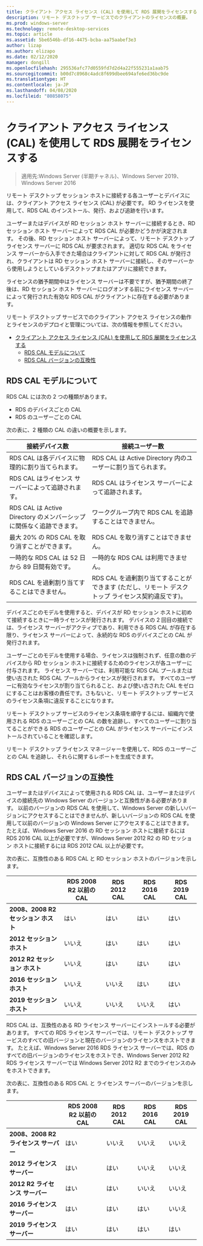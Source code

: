 ```yaml
---
title: クライアント アクセス ライセンス (CAL) を使用して RDS 展開をライセンスする
description: リモート デスクトップ サービスでのクライアントのライセンスの概要。
ms.prod: windows-server
ms.technology: remote-desktop-services
ms.topic: article
ms.assetid: 5be6546b-df16-4475-bcba-aa75aabef3e3
author: lizap
ms.author: elizapo
ms.date: 02/12/2020
manager: dongill
ms.openlocfilehash: 295536afc77d0559fd7d2d4a22f555231a1aab75
ms.sourcegitcommit: b00d7c8968c4adc8f699dbee694afe6ed36bc9de
ms.translationtype: HT
ms.contentlocale: ja-JP
ms.lasthandoff: 04/08/2020
ms.locfileid: "80858075"
---
```

# <a name="license-your-rds-deployment-with-client-access-licenses-cals"></a>クライアント アクセス ライセンス (CAL) を使用して RDS 展開をライセンスする

>適用先:Windows Server (半期チャネル)、Windows Server 2019、Windows Server 2016

リモート デスクトップ セッション ホストに接続する各ユーザーとデバイスには、クライアント アクセス ライセンス (CAL) が必要です。 RD ライセンスを使用して、RDS CAL のインストール、発行、および追跡を行います。  

ユーザーまたはデバイスが RD セッション ホスト サーバーに接続するとき、RD セッション ホスト サーバーによって RDS CAL が必要かどうかが決定されます。 その後、RD セッション ホスト サーバーによって、リモート デスクトップ ライセンス サーバーに RDS CAL が要求されます。 適切な RDS CAL をライセンス サーバーから入手できた場合はクライアントに対して RDS CAL が発行され、クライアントは RD セッション ホスト サーバーに接続し、そのサーバーから使用しようとしているデスクトップまたはアプリに接続できます。

ライセンスの猶予期間中はライセンス サーバーは不要ですが、猶予期間の終了後は、RD セッション ホスト サーバーにログオンする前にライセンス サーバーによって発行された有効な RDS CAL がクライアントに存在する必要があります。

リモート デスクトップ サービスでのクライアント アクセス ライセンスの動作とライセンスのデプロイと管理については、次の情報を参照してください。

- [クライアント アクセス ライセンス (CAL) を使用して RDS 展開をライセンスする](#license-your-rds-deployment-with-client-access-licenses-cals)
  - [RDS CAL モデルについて](#understanding-the-rds-cal-model)
  - [RDS CAL バージョンの互換性](#rds-cal-version-compatibility)

## <a name="understanding-the-rds-cal-model"></a>RDS CAL モデルについて

RDS CAL には次の 2 つの種類があります。

- RDS のデバイスごとの CAL
- RDS のユーザーごとの CAL

次の表に、2 種類の CAL の違いの概要を示します。

| 接続デバイス数                                                     | 接続ユーザー数                                                                         |
|----------------------------------------------------------------|----------------------------------------------------------------------------------|
| RDS CAL は各デバイスに物理的に割り当てられます。                   | RDS CAL は Active Directory 内のユーザーに割り当てられます。                                 |
| RDS CAL はライセンス サーバーによって追跡されます。                        | RDS CAL はライセンス サーバーによって追跡されます。                                          |
| RDS CAL は Active Directory のメンバーシップに関係なく追跡できます。 | ワークグループ内で RDS CAL を追跡することはできません。                                       |
| 最大 20% の RDS CAL を取り消すことができます。                              | RDS CAL を取り消すことはできません。                                                      |
| 一時的な RDS CAL は 52 日から 89 日間有効です。                       | 一時的な RDS CAL は利用できません。                                                |
| RDS CAL を過剰割り当てすることはできません。                                  | RDS CAL を過剰割り当てすることができます (ただし、リモート デスクトップ ライセンス契約違反です)。 |

デバイスごとのモデルを使用すると、デバイスが RD セッション ホストに初めて接続するときに一時ライセンスが発行されます。 デバイスの 2 回目の接続では、ライセンス サーバーがアクティブであり、利用できる RDS CAL が存在する限り、ライセンス サーバーによって、永続的な RDS のデバイスごとの CAL が発行されます。

ユーザーごとのモデルを使用する場合、ライセンスは強制されず、任意の数のデバイスから RD セッション ホストに接続するためのライセンスが各ユーザーに付与されます。 ライセンス サーバーでは、利用可能な RDS CAL プールまたは使い古された RDS CAL プールからライセンスが発行されます。 すべてのユーザーに有効なライセンスが割り当てられること、および使い古された CAL をゼロにすることはお客様の責任です。さもないと、リモート デスクトップ サービスのライセンス条項に違反することになります。

リモート デスクトップ サービスのライセンス条項を順守するには、組織内で使用される RDS のユーザーごとの CAL の数を追跡し、すべてのユーザーに割り当てることができる RDS のユーザーごとの CAL がライセンス サーバーにインストールされていることを確認します。

リモート デスクトップ ライセンス マネージャーを使用して、RDS のユーザーごとの CAL を追跡し、それらに関するレポートを生成できます。

## <a name="rds-cal-version-compatibility"></a>RDS CAL バージョンの互換性

ユーザーまたはデバイスによって使用される RDS CAL は、ユーザーまたはデバイスの接続先の Windows Server のバージョンと互換性がある必要があります。 以前のバージョンの RDS CAL を使用して、Windows Server の新しいバージョンにアクセスすることはできませんが、新しいバージョンの RDS CAL を使用して以前のバージョンの Windows Server にアクセスすることはできます。 たとえば、Windows Server 2016 の RD セッション ホストに接続するには RDS 2016 CAL 以上が必要ですが、Windows Server 2012 R2 の RD セッション ホストに接続するには RDS 2012 CAL 以上が必要です。

次の表に、互換性のある RDS CAL と RD セッション ホストのバージョンを示します。

|                  | RDS 2008 R2 以前の CAL | RDS 2012 CAL | RDS 2016 CAL | RDS 2019 CAL |
|---------------------------------|--------|--------|--------|--------|
| **2008、2008 R2 セッション ホスト** | はい    | はい    | はい    | はい     |
| **2012 セッション ホスト**         | いいえ     | はい    | はい    | はい    |
| **2012 R2 セッション ホスト**      | いいえ     | はい    | はい    | はい    |
| **2016 セッション ホスト**         | いいえ     | いいえ     | はい    | はい    |
| **2019 セッション ホスト**         | いいえ     | いいえ     | いいえ     | はい    |

RDS CAL は、互換性のある RD ライセンス サーバーにインストールする必要があります。 すべての RDS ライセンス サーバーでは、リモート デスクトップ サービスのすべての旧バージョンと現在のバージョンのライセンスをホストできます。 たとえば、Windows Server 2016 RDS ライセンス サーバーでは、RDS のすべての旧バージョンのライセンスをホストでき、Windows Server 2012 R2 RDS ライセンス サーバーでは Windows Server 2012 R2 までのライセンスのみをホストできます。

次の表に、互換性のある RDS CAL と ライセンス サーバーのバージョンを示します。

|                  | RDS 2008 R2 以前の CAL | RDS 2012 CAL | RDS 2016 CAL | RDS 2019 CAL |
|---------------------------------|--------|--------|--------|--------|
| **2008、2008 R2 ライセンス サーバー** | はい    | いいえ   | いいえ   | いいえ    |
| **2012 ライセンス サーバー**         | はい     | はい    | いいえ   | いいえ    |
| **2012 R2 ライセンス サーバー**      | はい     | はい    | いいえ   | いいえ    |
| **2016 ライセンス サーバー**         | はい     | はい    | はい   | いいえ    |
| **2019 ライセンス サーバー**         | はい     | はい    | はい  | はい   |
